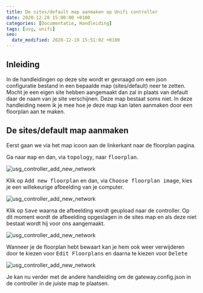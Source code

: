 ```yaml
---
title: De sites/default map aanmaken op Unifi controller
date: 2020-12-28 15:00:00 +0100
categories: [Documentatie, Handleiding]
tags: [usg, unifi]
seo:
  date_modified: 2020-12-19 15:51:02 +0100
---
```


## Inleiding

In de handleidingen op deze site wordt er gevraagd om een json configuratie bestand in een bepaalde map (sites/default) neer te zetten. Mocht je een eigen site hebben aangemaakt dan zal in plaats van default daar de naam van je site verschijnen. Deze map bestaat soms niet. In deze handleiding neem ik je mee hoe je deze map kan laten aanmaken door een floorplan aan te maken.

## De sites/default map aanmaken

Eerst gaan we via het map icoon aan de linkerkant naar de floorplan pagina.

Ga naar <kbd>map</kbd> en dan, via <kbd>topology</kbd>, naar <kbd>floorplan</kbd>.

![usg_controller_add_new_network](/usg-kpn-ftth/assets/img/usgkpnfolder/usg_map_floorplan.png)

Klik op <kbd>Add new floorplan</kbd> en dan, via <kbd>Choose floorplan image</kbd>, kies je een willekeurige afbeelding van je computer.

![usg_controller_add_new_network](/usg-kpn-ftth/assets/img/usgkpnfolder/usg_map_image.png)

Klik op <kbd>Save</kbd> waarna de afbeelding wordt geupload naar de controller. Op dit moment wordt de afbeelding opgeslagen in de sites map en als deze niet bestaat wordt hij voor ons aangemaakt.

![usg_controller_add_new_network](/usg-kpn-ftth/assets/img/usgkpnfolder/usg_map_save.png)

Wanneer je de floorplan hebt bewaart kan je hem ook weer verwijderen door te kiezen voor <kbd>Edit Floorplans</kbd> en daarna te kiezen voor <kbd>Delete</kbd>

![usg_controller_add_new_network](/usg-kpn-ftth/assets/img/usgkpnfolder/usg_map_delete.png)

Je kan nu verder met de andere handleiding om de gateway.config.json in de controller in de juiste map te plaatsen.

